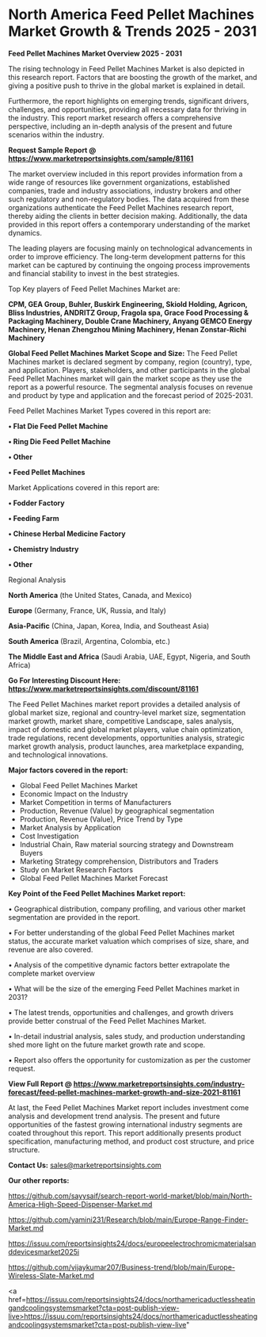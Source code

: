 # North America Feed Pellet Machines Market Growth & Trends 2025 - 2031

<Strong> Feed Pellet Machines Market Overview 2025 - 2031</strong>

The rising technology in Feed Pellet Machines Market is also depicted in this research report. Factors that are boosting the growth of the market, and giving a positive push to thrive in the global market is explained in detail.

Furthermore, the report highlights on emerging trends, significant drivers, challenges, and opportunities, providing all necessary data for thriving in the industry. This report market research offers a comprehensive perspective, including an in-depth analysis of the present and future scenarios within the industry.

<strong>Request Sample Report @ <a href=https://www.marketreportsinsights.com/sample/81161>https://www.marketreportsinsights.com/sample/81161</a></strong>

The market overview included in this report provides information from a wide range of resources like government organizations, established companies, trade and industry associations, industry brokers and other such regulatory and non-regulatory bodies. The data acquired from these organizations authenticate the Feed Pellet Machines research report, thereby aiding the clients in better decision making. Additionally, the data provided in this report offers a contemporary understanding of the market dynamics.

The leading players are focusing mainly on technological advancements in order to improve efficiency. The long-term development patterns for this market can be captured by continuing the ongoing process improvements and financial stability to invest in the best strategies.

Top Key players of Feed Pellet Machines Market are:

<strong>CPM, GEA Group, Buhler, Buskirk Engineering, Skiold Holding, Agricon, Bliss Industries, ANDRITZ Group, Fragola spa, Grace Food Processing & Packaging Machinery, Double Crane Machinery, Anyang GEMCO Energy Machinery, Henan Zhengzhou Mining Machinery, Henan Zonstar-Richi Machinery</strong>

<strong><b>Global Feed Pellet Machines Market Scope and Size:</b></strong>
The Feed Pellet Machines market is declared segment by company, region (country), type, and application. Players, stakeholders, and other participants in the global Feed Pellet Machines market will gain the market scope as they use the report as a powerful resource. The segmental analysis focuses on revenue and product by type and application and the forecast period of 2025-2031.

Feed Pellet Machines Market Types covered in this report are:

<strong>• Flat Die Feed Pellet Machine

• Ring Die Feed Pellet Machine

• Other

• Feed Pellet Machines</strong>

Market Applications covered in this report are:

<strong>• Fodder Factory

• Feeding Farm

• Chinese Herbal Medicine Factory

• Chemistry Industry

• Other</strong> 

Regional Analysis

<strong>North America</strong> (the United States, Canada, and Mexico)

<strong>Europe</strong> (Germany, France, UK, Russia, and Italy)

<strong>Asia-Pacific</strong> (China, Japan, Korea, India, and Southeast Asia)

<strong>South America</strong> (Brazil, Argentina, Colombia, etc.)

<strong>The Middle East and Africa</strong> (Saudi Arabia, UAE, Egypt, Nigeria, and South Africa)

<strong>Go For Interesting Discount Here: <a href=https://www.marketreportsinsights.com/discount/81161>https://www.marketreportsinsights.com/discount/81161</a></strong>

The Feed Pellet Machines market report provides a detailed analysis of global market size, regional and country-level market size, segmentation market growth, market share, competitive Landscape, sales analysis, impact of domestic and global market players, value chain optimization, trade regulations, recent developments, opportunities analysis, strategic market growth analysis, product launches, area marketplace expanding, and technological innovations.

<strong><b>Major factors covered in the report:</b></strong>
<ul>
  <li>Global Feed Pellet Machines Market </li>
  <li>Economic Impact on the Industry</li>
  <li>Market Competition in terms of Manufacturers</li>
  <li>Production, Revenue (Value) by geographical segmentation</li>
  <li>Production, Revenue (Value), Price Trend by Type</li>
  <li>Market Analysis by Application</li>
  <li>Cost Investigation</li>
  <li>Industrial Chain, Raw material sourcing strategy and Downstream Buyers</li>
  <li>Marketing Strategy comprehension, Distributors and Traders</li>
  <li>Study on Market Research Factors</li>
  <li>Global Feed Pellet Machines Market Forecast</li>
</ul>

<strong><b>Key Point of the Feed Pellet Machines Market report:</b></strong>

• Geographical distribution, company profiling, and various other market segmentation are provided in the report.

• For better understanding of the global Feed Pellet Machines market status, the accurate market valuation which comprises of size, share, and revenue are also covered.

• Analysis of the competitive dynamic factors better extrapolate the complete market overview

• What will be the size of the emerging Feed Pellet Machines market in 2031?

• The latest trends, opportunities and challenges, and growth drivers provide better construal of the Feed Pellet Machines Market.

• In-detail industrial analysis, sales study, and production understanding shed more light on the future market growth rate and scope.

• Report also offers the opportunity for customization as per the customer request.

<strong><b>View Full Report @ <a href=https://www.marketreportsinsights.com/industry-forecast/feed-pellet-machines-market-growth-and-size-2021-81161>https://www.marketreportsinsights.com/industry-forecast/feed-pellet-machines-market-growth-and-size-2021-81161</a></b></strong>


At last, the Feed Pellet Machines Market report includes investment come analysis and development trend analysis. The present and future opportunities of the fastest growing international industry segments are coated throughout this report. This report additionally presents product specification, manufacturing method, and product cost structure, and price structure.

<strong>Contact Us:</strong>
sales@marketreportsinsights.com

<strong>Our other reports:</strong>

<a href=https://github.com/sayysaif/search-report-world-market/blob/main/North-America-High-Speed-Dispenser-Market.md>https://github.com/sayysaif/search-report-world-market/blob/main/North-America-High-Speed-Dispenser-Market.md</a>

<a href=https://github.com/yamini231/Research/blob/main/Europe-Range-Finder-Market.md>https://github.com/yamini231/Research/blob/main/Europe-Range-Finder-Market.md</a>

<a href=https://issuu.com/reportsinsights24/docs/europeelectrochromicmaterialsanddevicesmarket2025i>https://issuu.com/reportsinsights24/docs/europeelectrochromicmaterialsanddevicesmarket2025i</a>

<a href=https://github.com/vijaykumar207/Business-trend/blob/main/Europe-Wireless-Slate-Market.md>https://github.com/vijaykumar207/Business-trend/blob/main/Europe-Wireless-Slate-Market.md</a>

<a href=https://issuu.com/reportsinsights24/docs/northamericaductlessheatingandcoolingsystemsmarket?cta=post-publish-view-live>https://issuu.com/reportsinsights24/docs/northamericaductlessheatingandcoolingsystemsmarket?cta=post-publish-view-live</a>"
